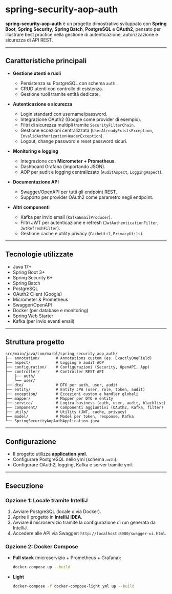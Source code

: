 # spring-security-aop-auth

**spring-security-aop-auth** è un progetto dimostrativo sviluppato con **Spring Boot**, **Spring Security**, **Spring Batch**, **PostgreSQL** e **OAuth2**, pensato per illustrare best practice nella gestione di autenticazione, autorizzazione e sicurezza di API REST.

---

## Caratteristiche principali

- **Gestione utenti e ruoli**
  - Persistenza su PostgreSQL con schema `auth`.
  - CRUD utenti con controllo di esistenza.
  - Gestione ruoli tramite entità dedicate.

- **Autenticazione e sicurezza**
  - Login standard con username/password.
  - Integrazione OAuth2 (Google come provider di esempio).
  - Filtri di sicurezza multipli tramite `SecurityFilterChain`.
  - Gestione eccezioni centralizzata (`UserAlreadyExistsException`, `InvalidAuthorizationHeaderException`).
  - Logout, change password e reset password sicuri.

- **Monitoring e logging**
  - Integrazione con **Micrometer + Prometheus**.
  - Dashboard Grafana (importando JSON).
  - AOP per audit e logging centralizzato (`AuditAspect`, `LoggingAspect`).

- **Documentazione API**
  - Swagger/OpenAPI per tutti gli endpoint REST.
  - Supporto per provider OAuth2 come parametro negli endpoint.

- **Altri componenti**
  - Kafka per invio email (`KafkaEmailProducer`).
  - Filtri JWT per autenticazione e refresh (`JwtAuthenticationFilter`, `JwtRefreshFilter`).
  - Gestione cache e utility privacy (`CacheUtil`, `PrivacyUtils`).

---

## Tecnologie utilizzate

- Java 17+
- Spring Boot 3+
- Spring Security 6+
- Spring Batch
- PostgreSQL
- OAuth2 Client (Google)
- Micrometer & Prometheus
- Swagger/OpenAPI
- Docker (per database e monitoring)
- Spring Web Starter
- Kafka (per invio eventi email)

---

## Struttura progetto

```text
src/main/java/com/marbl/spring_security_aop_auth/
├── annotation/       # Annotations custom (es. ExactlyOneField)
├── aspect/           # Logging e audit AOP
├── configuration/    # Configurazioni (Security, OpenAPI, App)
├── controller/       # Controller REST API
│   ├── auth/
│   └── user/
├── dto/              # DTO per auth, user, audit
├── entity/           # Entity JPA (user, role, token, audit)
├── exception/        # Eccezioni custom e handler globali
├── mapper/           # Mapper per DTO e entity
├── service/          # Logica business (auth, user, audit, blacklist)
├── component/        # Componenti aggiuntivi (OAuth2, Kafka, filter)
├── utils/            # Utility (JWT, cache, privacy)
├── model/            # Model per token, response, Kafka
└── SpringSecurityAopAuthApplication.java
```
---

## Configurazione

- Il progetto utilizza **application.yml**.
- Configurare PostgreSQL nello yml (schema `auth`).
- Configurare OAuth2, logging, Kafka e server tramite yml.

---

## Esecuzione

### Opzione 1: Locale tramite IntelliJ
1. Avviare PostgreSQL (locale o via Docker).
2. Aprire il progetto in **IntelliJ IDEA**.
3. Avviare il microservizio tramite la configurazione di run generata da IntelliJ.
4. Accedere alle API via Swagger: `http://localhost:8080/swagger-ui.html`.

### Opzione 2: Docker Compose
- **Full stack** (microservizio + Prometheus + Grafana):
  ```bash
  docker-compose up --build

- **Light**
  ```bash
  docker-compose -f docker-compose-light.yml up --build